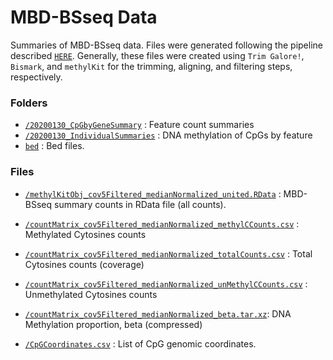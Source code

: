 # MBD-BSseq Data

Summaries of MBD-BSseq data. Files were generated following the pipeline described [`HERE`](https://github.com/epigeneticstoocean/AE17_Cvirginica_MolecularResponse/blob/master/01B_DNAm_processing.md). Generally, these files were created using `Trim Galore!`, `Bismark`, and `methylKit` for the trimming, aligning, and filtering steps, respectively.

### Folders

* [`/20200130_CpGbyGeneSummary`](https://github.com/epigeneticstoocean/AE17_Cvirginica_MolecularResponse/tree/master/data/MBDBS_seq/20200130_CpGbyGeneSummary) : Feature count summaries
* [`/20200130_IndividualSummaries`](https://github.com/epigeneticstoocean/AE17_Cvirginica_MolecularResponse/tree/master/data/MBDBS_seq/20200130_IndividualSummaries) : DNA methylation of CpGs by feature
* [`bed`](https://github.com/epigeneticstoocean/AE17_Cvirginica_MolecularResponse/tree/master/data/MBDBS_seq/bed) : Bed files.

### Files

* [`/methylKitObj_cov5Filtered_medianNormalized_united.RData`](https://github.com/epigeneticstoocean/AE17_Cvirginica_MolecularResponse/blob/master/data/MBDBS_seq/methylKitObj_cov5Filtered_medianNormalized_united.RData) : MBD-BSseq summary counts in RData file (all counts).

* [`/countMatrix_cov5Filtered_medianNormalized_methylCCounts.csv`](https://github.com/epigeneticstoocean/AE17_Cvirginica_MolecularResponse/blob/master/data/MBDBS_seq/countMatrix_cov5Filtered_medianNormalized_methylCCounts.csv) : Methylated Cytosines counts 
* [`/countMatrix_cov5Filtered_medianNormalized_totalCounts.csv`](https://github.com/epigeneticstoocean/AE17_Cvirginica_MolecularResponse/blob/master/data/MBDBS_seq/countMatrix_cov5Filtered_medianNormalized_totalCounts.csv) : Total Cytosines counts (coverage)
* [`/countMatrix_cov5Filtered_medianNormalized_unMethylCCounts.csv`](https://github.com/epigeneticstoocean/AE17_Cvirginica_MolecularResponse/blob/master/data/MBDBS_seq/countMatrix_cov5Filtered_medianNormalized_unMethylCCounts.csv) : Unmethylated Cytosines counts
* [`/countMatrix_cov5Filtered_medianNormalized_beta.tar.xz`](https://github.com/epigeneticstoocean/AE17_Cvirginica_MolecularResponse/blob/master/data/MBDBS_seq/countMatrix_cov5Filtered_medianNormalized_beta.tar.xz): DNA Methylation proportion, beta (compressed)
* [`/CpGCoordinates.csv`](https://github.com/epigeneticstoocean/AE17_Cvirginica_MolecularResponse/blob/master/data/MBDBS_seq/CpGCoordinates.csv) : List of CpG genomic coordinates.
